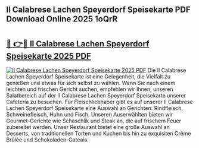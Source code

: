 ## Il Calabrese Lachen Speyerdorf Speisekarte PDF Download Online 2025 1oQrR

# <h2><a href="http://gcc07au.nevu.top/?p=Il+Calabrese+Lachen+Speyerdorf+Speisekarte">🔗 👉🔴 Il Calabrese Lachen Speyerdorf Speisekarte 2025 PDF</a></h2>

[![Il Calabrese Lachen Speyerdorf Speisekarte 2025 PDF](https://i.imgur.com/dBaPXMq.png)](http://gcc07au.nevu.top/?p=Il+Calabrese+Lachen+Speyerdorf+Speisekarte)
Die Il Calabrese Lachen Speyerdorf Speisekarte ist eine Gelegenheit, die Vielfalt zu genießen und etwas für sich selbst zu wählen. Wenn Sie nach einem leichten und frischen Gericht suchen, empfehlen wir Ihnen, unseren Salatbereich auf der Il Calabrese Lachen Speyerdorf Speisekarte unserer Cafeteria zu besuchen. Für Fleischliebhaber gibt es auf unserer Il Calabrese Lachen Speyerdorf Speisekarte eine Auswahl an Gerichten: Rindfleisch, Schweinefleisch, Huhn und Fisch. Unseren Auserwählten bieten wir Gourmet-Gerichte wie Schaschlik und Steak an, die auf frischem Feuer zubereitet werden. Unser Restaurant bietet eine große Auswahl an Desserts, von traditionellen Torten und Kuchen bis hin zu exquisiten Crème Brûlée und Schokoladen-Gateais.
